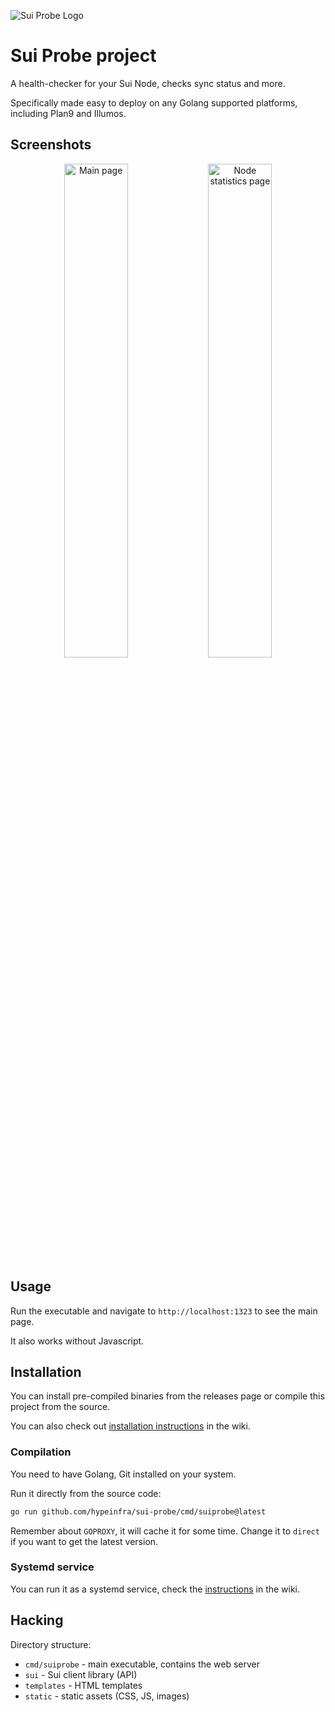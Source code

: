 ![Sui Probe Logo](https://user-images.githubusercontent.com/44648612/219971097-7983f048-7fb9-4200-a0ea-948be481b6b2.png)

# Sui Probe project

A health-checker for your Sui Node, checks sync status and more.

Specifically made easy to deploy on any Golang supported platforms, including Plan9 and Illumos.

## Screenshots

<p align="center">
  <img alt="Main page" src="https://user-images.githubusercontent.com/44648612/223162002-52e8f16e-dace-4049-8718-bece9048b03f.png" width="45%">
  <img alt="Node statistics page" src="https://user-images.githubusercontent.com/44648612/223162006-a67d3647-ba94-4a68-a992-8320e71c650f.png" width="45%">
</p>

## Usage

Run the executable and navigate to `http://localhost:1323` to see the main page.

It also works without Javascript.

## Installation

You can install pre-compiled binaries from the releases page or compile this project from the source.

You can also check out [installation instructions] in the wiki.

### Compilation

You need to have Golang, Git installed on your system.

Run it directly from the source code:

```bash
go run github.com/hypeinfra/sui-probe/cmd/suiprobe@latest
```

Remember about `GOPROXY`, it will cache it for some time.
Change it to `direct` if you want to get the latest version.

### Systemd service

You can run it as a systemd service, check the [instructions] in the wiki.

## Hacking

Directory structure:

- `cmd/suiprobe` - main executable, contains the web server
- `sui` - Sui client library (API)
- `templates` - HTML templates
- `static` - static assets (CSS, JS, images)

[installation instructions]: https://github.com/hypeinfra/sui-probe/wiki/Installation
[instructions]: https://github.com/hypeinfra/sui-probe/wiki/Systemd
